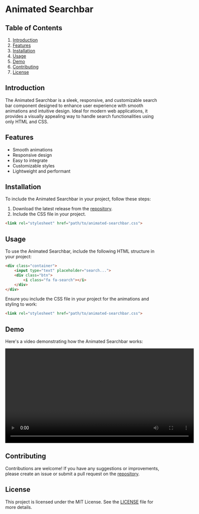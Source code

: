 # Animated Searchbar

## Table of Contents
1. [Introduction](#introduction)
2. [Features](#features)
3. [Installation](#installation)
4. [Usage](#usage)
5. [Demo](#demo)
6. [Contributing](#contributing)
7. [License](#license)

## Introduction
The Animated Searchbar is a sleek, responsive, and customizable search bar component designed to enhance user experience with smooth animations and intuitive design. Ideal for modern web applications, it provides a visually appealing way to handle search functionalities using only HTML and CSS.

## Features
- Smooth animations
- Responsive design
- Easy to integrate
- Customizable styles
- Lightweight and performant

## Installation
To include the Animated Searchbar in your project, follow these steps:

1. Download the latest release from the [repository](https://github.com/EzraAriwomoi/animated-searchBar/releases).
2. Include the CSS file in your project.

```html
<link rel="stylesheet" href="path/to/animated-searchbar.css">
```

## Usage
To use the Animated Searchbar, include the following HTML structure in your project:

```html
<div class="container">
    <input type="text" placeholder="search...">
    <div class="btn">
        <i class="fa fa-search"></i>
    </div>
</div>
```

Ensure you include the CSS file in your project for the animations and styling to work:

```html
<link rel="stylesheet" href="path/to/animated-searchbar.css">
```

## Demo
Here's a video demonstrating how the Animated Searchbar works:

<div align="center">
  <video width="600" controls>
    <source src="./AnimatedSearchBar.mp4" type="video/mp4">
    Your browser does not support the video tag.
  </video>
</div>

## Contributing
Contributions are welcome! If you have any suggestions or improvements, please create an issue or submit a pull request on the [repository](https://github.com/EzraAriwomoi/animated-searchBar).

## License
This project is licensed under the MIT License. See the [LICENSE](LICENSE) file for more details.
